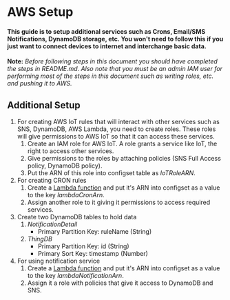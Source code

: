 # AWS Setup
#### This guide is to setup additional services such as Crons, Email/SMS Notifications, DynamoDB storage, etc. You won't need to follow this if you just want to connect devices to internet and interchange basic data. 

**Note:** *Before following steps in this document you should have completed the steps in README.md. Also note that you must be an admin IAM user for performing most of the steps in this document such as writing roles, etc. and pushing it to AWS.*

Additional Setup
----
1. For creating AWS IoT rules that will interact with other services such as SNS, DynamoDB, AWS Lambda, you need to create roles. These roles will give permissions to AWS IoT so that it can access these services.
    1. Create an IAM role for AWS IoT. A role grants a service like IoT, the right to access other services.
    2. Give permissions to the roles by attaching policies (SNS Full Access policy, DynamoDB policy).
    3. Put the ARN of this role into configset table as *IoTRoleARN*.
2. For creating CRON rules
    1. Create a [Lambda function](https://github.com/manjrekarom/iot-platform/blob/master/aws-setup/lambda-cron.js) and put it's ARN into configset as a value to the key *lambdaCronArn*.
    2. Assign another role to it giving it permissions to access required services.
3. Create two DynamoDB tables to hold data
    1. *NotificationDetail*
          - Primary Partition Key: ruleName (String)
    2. *ThingDB*
          - Primary Partition Key: id (String)
          - Primary Sort Key: timestamp (Number)
4. For using notification service
    1. Create a [Lambda function](https://github.com/manjrekarom/iot-platform/blob/master/aws-setup/lambda-notification.js) and put it's ARN into configset as a value to the key *lambdaNotificationArn*.
    2. Assign it a role with policies that give it access to DynamoDB and SNS.
          
